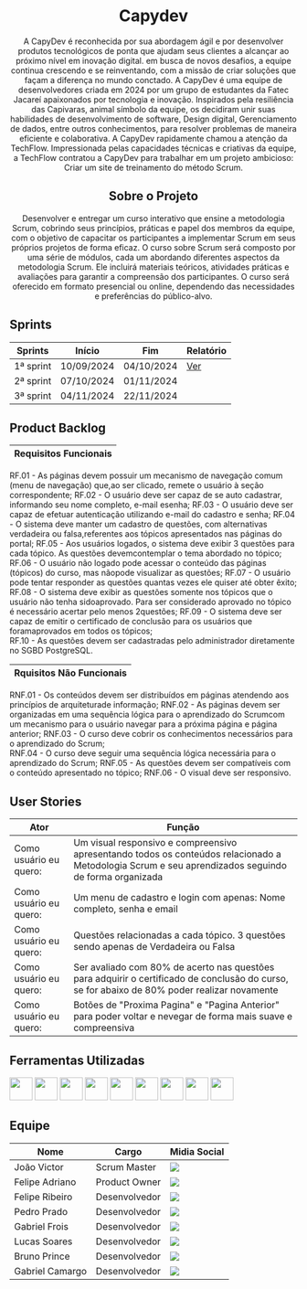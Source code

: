 <h1 align="center">Capydev</h1>

<p align="center">A CapyDev é reconhecida por sua abordagem ágil e por desenvolver produtos tecnológicos de ponta que ajudam seus clientes a alcançar ao próximo nível em inovação digital. em busca de novos desafios, a equipe continua crescendo e se reinventando, com a missão de criar soluções que façam a diferença no mundo conctado.
A CapyDev é uma equipe de desenvolvedores criada em 2024 por um grupo de estudantes da Fatec Jacareí apaixonados por tecnologia e inovação. Inspirados pela resiliência das Capivaras, animal símbolo da equipe, os decidiram unir suas habilidades de desenvolvimento de software, Design digital, Gerenciamento de dados, entre outros conhecimentos, para resolver problemas de maneira eficiente e colaborativa.
A CapyDev rapidamente chamou a atenção da TechFlow. Impressionada pelas capacidades técnicas e criativas da equipe, a TechFlow contratou a CapyDev para trabalhar em um projeto ambicioso: Criar um site de treinamento do método Scrum.</p>

<h2 align="center">Sobre o Projeto</h2>

<p align="center"> Desenvolver e entregar um curso interativo que ensine a metodologia Scrum, cobrindo seus princípios, práticas e papel dos membros da equipe, com o objetivo de capacitar os participantes a implementar Scrum em seus próprios projetos de forma eficaz.
O curso sobre Scrum será composto por uma série de módulos, cada um abordando diferentes aspectos da metodologia Scrum. Ele incluirá materiais teóricos, atividades práticas e avaliações para garantir a compreensão dos participantes. O curso será oferecido em formato presencial ou online, dependendo das necessidades e preferências do público-alvo.</p>

<h2>Sprints</h2>

| Sprints | Início | Fim | Relatório |
| ------- | ------ | --- | --------- |
| 1ª sprint | 10/09/2024 | 04/10/2024 | <a href="https://github.com/Capydev/tree/sprint-1">Ver</a>
| 2ª sprint | 07/10/2024 | 01/11/2024 |
| 3ª sprint | 04/11/2024 | 22/11/2024 |

<h2>Product Backlog</h2>

|**Requisitos Funcionais**|
| ----------------------- |
RF.01 - As páginas devem possuir um mecanismo de navegação comum (menu de navegação) que,ao ser clicado, remete o usuário à seção correspondente; 
RF.02 - O usuário deve ser capaz de se auto cadastrar, informando seu nome completo, e-mail esenha; 
RF.03 - O usuário deve ser capaz de efetuar autenticação utilizando e-mail do cadastro e senha; 
RF.04 - O sistema deve manter um cadastro de questões, com alternativas verdadeira ou falsa,referentes aos tópicos apresentados nas páginas do portal;
RF.05 - Aos usuários logados, o sistema deve exibir 3 questões para cada tópico. As questões devemcontemplar o tema abordado no tópico;
RF.06 - O usuário não logado pode acessar o conteúdo das páginas (tópicos) do curso, mas nãopode visualizar as questões;
RF.07 - O usuário pode tentar responder as questões quantas vezes ele quiser até obter êxito;
RF.08 - O sistema deve exibir as questões somente nos tópicos que o usuário não tenha sidoaprovado. Para ser considerado aprovado no tópico é necessário acertar pelo menos 2questões; 
RF.09 - O sistema deve ser capaz de emitir o certificado de conclusão para os usuários que foramaprovados em todos os tópicos;  
RF.10 - As questões devem ser cadastradas pelo administrador diretamente no SGBD PostgreSQL.   

|**Rquisitos Não Funcionais**|
| -------------------------- |
RNF.01 - Os conteúdos devem ser distribuídos em páginas atendendo aos princípios de arquiteturade informação; 
RNF.02 - As páginas devem ser organizadas em uma sequência lógica para o aprendizado do Scrumcom um mecanismo para o usuário navegar para a próxima página e página anterior;
RNF.03 - O curso deve cobrir os conhecimentos necessários para o aprendizado do Scrum;  
RNF.04 - O curso deve seguir uma sequência lógica necessária para o aprendizado do Scrum; 
RNF.05 - As questões devem ser compatíveis com o conteúdo apresentado no tópico;
RNF.06 - O visual deve ser responsivo.

<h2>User Stories</h2>

| Ator | Função |
| ---- | ------ |
| Como usuário eu quero: | Um visual responsivo e compreensivo apresentando todos os conteúdos relacionado a Metodologia Scrum e seu aprendizados seguindo de forma organizada |
| Como usuário eu quero: | Um menu de cadastro e login com apenas: Nome completo, senha e email |
| Como usuário eu quero: | Questões relacionadas a cada tópico. 3 questões sendo apenas de Verdadeira ou Falsa |
| Como usuário eu quero: | Ser avaliado com 80% de acerto nas questões para adquirir o certificado de conclusão do curso, se for abaixo de 80% poder realizar novamente |
| Como usuário eu quero: | Botões de "Proxima Pagina" e "Pagina Anterior" para poder voltar e nevegar de forma mais suave e compreensiva |

<h2>Ferramentas Utilizadas</h2>
<div>
  <a href="https://github.com/" target="_blank"><img src="https://github.com/Felipe-ACG/Capydev/blob/main/images/githublogo.png", width="40", heigth="40"></a>
  <a href="https://www.figma.com/" target="_blank"><img src="https://github.com/Felipe-ACG/Capydev/blob/main/images/figmalogo.png", width="40", heigth="40"></a>
  <a href="https://trello.com/" target="_blank"><img src="https://github.com/Felipe-ACG/Capydev/blob/main/images/trellologo.png", width="40", heigth="40"></a>
  <a href="https://www.pgadmin.org/" target="_blank"> <img src="https://github.com/Felipe-ACG/Capydev/blob/main/images/pgadminlogo.png", width="40", heigth="40"></a>
  <a href="https://www.dbdesigner.net/" target="_blank"><img src="https://github.com/Felipe-ACG/Capydev/blob/main/images/dbdesignerlogo.png", width="40", heigth="40"></a>
  <a href="https://code.visualstudio.com/" target="_blank"><img src="https://github.com/Felipe-ACG/Capydev/blob/main/images/vscodelogo.png", width="40", heigth="40"></a>
  <img src="https://github.com/Felipe-ACG/Capydev/blob/main/images/jslogo.png", width="40", heigth="40">
  <img src="https://github.com/Felipe-ACG/Capydev/blob/main/images/csslogo.png", width="40", heigth="40">
  <img src="https://github.com/Felipe-ACG/Capydev/blob/main/images/htmllogo.png", width="40", heigth="40">
</div>

<h2>Equipe</h2>

| Nome | Cargo | Midia Social |
| ---- | ----- | ------------ |
| João Victor | Scrum Master | <a href="https://github.com/joaoestreano"><img src="https://skillicons.dev/icons?i=github"></a> |
| Felipe Adriano | Product Owner | <a href="https://github.com/Felipe-ACG"><img src="https://skillicons.dev/icons?i=github"></a> |
| Felipe Ribeiro | Desenvolvedor | <a href="https://github.com/feliperib286"><img src="https://skillicons.dev/icons?i=github"></a> |
| Pedro Prado | Desenvolvedor | <a href="https://github.com/PradoPedro1917"><img src="https://skillicons.dev/icons?i=github"></a> |
| Gabriel Frois | Desenvolvedor | <a href="https://github.com/GabrielFrois"><img src="https://skillicons.dev/icons?i=github"></a> |
| Lucas Soares | Desenvolvedor | <a href="https://github.com/lucasgss0000"><img src="https://skillicons.dev/icons?i=github"></a> |
| Bruno Prince | Desenvolvedor | <a href="https://github.com/BrunoPrince1"><img src="https://skillicons.dev/icons?i=github"></a> |
| Gabriel Camargo | Desenvolvedor | <a href="https://github.com/gabecamargo"><img src="https://skillicons.dev/icons?i=github"></a> |

